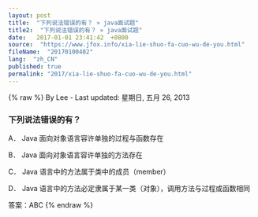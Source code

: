 ```yaml
---
layout: post
title:  "下列说法错误的有？ » java面试题"
title2:  "下列说法错误的有？ » java面试题"
date:   2017-01-01 23:41:42  +0800
source:  "https://www.jfox.info/xia-lie-shuo-fa-cuo-wu-de-you.html"
fileName:  "20170100402"
lang:  "zh_CN"
published: true
permalink: "2017/xia-lie-shuo-fa-cuo-wu-de-you.html"
---
```

{% raw %}
By Lee - Last updated: 星期日, 五月 26, 2013

### 下列说法错误的有？

A． Java 面向对象语言容许单独的过程与函数存在

B． Java 面向对象语言容许单独的方法存在

C． Java 语言中的方法属于类中的成员（member）

D． Java 语言中的方法必定隶属于某一类（对象），调用方法与过程或函数相同

答案：ABC
{% endraw %}